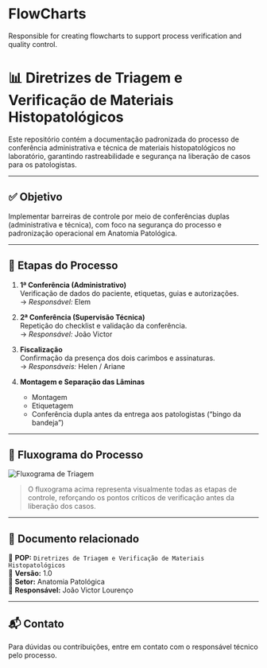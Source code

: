 # FlowCharts
Responsible for creating flowcharts to support process verification and quality control.
# 📊 Diretrizes de Triagem e Verificação de Materiais Histopatológicos

Este repositório contém a documentação padronizada do processo de conferência administrativa e técnica de materiais histopatológicos no laboratório, garantindo rastreabilidade e segurança na liberação de casos para os patologistas.

---

## ✅ Objetivo

Implementar barreiras de controle por meio de conferências duplas (administrativa e técnica), com foco na segurança do processo e padronização operacional em Anatomia Patológica.

---

## 🧪 Etapas do Processo

1. **1ª Conferência (Administrativo)**  
   Verificação de dados do paciente, etiquetas, guias e autorizações.  
   → *Responsável:* Elem

2. **2ª Conferência (Supervisão Técnica)**  
   Repetição do checklist e validação da conferência.  
   → *Responsável:* João Victor

3. **Fiscalização**  
   Confirmação da presença dos dois carimbos e assinaturas.  
   → *Responsáveis:* Helen / Ariane

4. **Montagem e Separação das Lâminas**  
   - Montagem
   - Etiquetagem
   - Conferência dupla antes da entrega aos patologistas (“bingo da bandeja”)

---

## 🔁 Fluxograma do Processo

![Fluxograma de Triagem]([./assets/fluxograma-triagem.png](https://www.mermaidchart.com/app/projects/fff3c660-4ecc-4270-8a97-5955a8208c2b/diagrams/71908550-9f97-4863-a7d6-852a1f3bb325/version/v0.1/edit))

> O fluxograma acima representa visualmente todas as etapas de controle, reforçando os pontos críticos de verificação antes da liberação dos casos.

---

## 🧾 Documento relacionado

📄 **POP:** `Diretrizes de Triagem e Verificação de Materiais Histopatológicos`  
📅 **Versão:** 1.0  
📌 **Setor:** Anatomia Patológica  
👤 **Responsável:** João Victor Lourenço

---

## 📬 Contato

Para dúvidas ou contribuições, entre em contato com o responsável técnico pelo processo.

